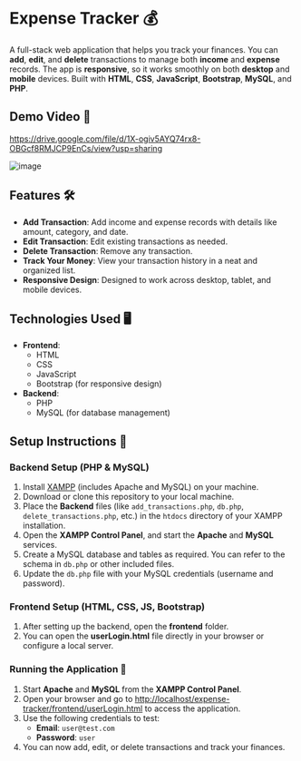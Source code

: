 # Expense Tracker 💰

A full-stack web application that helps you track your finances. You can **add**, **edit**, and **delete** transactions to manage both **income** and **expense** records. The app is **responsive**, so it works smoothly on both **desktop** and **mobile** devices. Built with **HTML**, **CSS**, **JavaScript**, **Bootstrap**, **MySQL**, and **PHP**.

## Demo Video 🎥
https://drive.google.com/file/d/1X-ogiv5AYQ74rx8-OBGcf8RMJCP9EnCs/view?usp=sharing

![image](https://github.com/user-attachments/assets/142b8140-82aa-42b9-ac8c-79775525163a)


## Features 🛠️
- **Add Transaction**: Add income and expense records with details like amount, category, and date.
- **Edit Transaction**: Edit existing transactions as needed.
- **Delete Transaction**: Remove any transaction.
- **Track Your Money**: View your transaction history in a neat and organized list.
- **Responsive Design**: Designed to work across desktop, tablet, and mobile devices.

## Technologies Used 🖥️
- **Frontend**:
  - HTML
  - CSS
  - JavaScript
  - Bootstrap (for responsive design)
- **Backend**:
  - PHP
  - MySQL (for database management)

## Setup Instructions 🚀

### Backend Setup (PHP & MySQL)
1. Install [XAMPP](https://www.apachefriends.org/index.html) (includes Apache and MySQL) on your machine.
2. Download or clone this repository to your local machine.
3. Place the **Backend** files (like `add_transactions.php`, `db.php`, `delete_transactions.php`, etc.) in the `htdocs` directory of your XAMPP installation.
4. Open the **XAMPP Control Panel**, and start the **Apache** and **MySQL** services.
5. Create a MySQL database and tables as required. You can refer to the schema in `db.php` or other included files.
6. Update the `db.php` file with your MySQL credentials (username and password).

### Frontend Setup (HTML, CSS, JS, Bootstrap)
1. After setting up the backend, open the **frontend** folder.
2. You can open the **userLogin.html** file directly in your browser or configure a local server.
   
### Running the Application 🔧
1. Start **Apache** and **MySQL** from the **XAMPP Control Panel**.
2. Open your browser and go to [http://localhost/expense-tracker/frontend/userLogin.html](http://localhost/expense-tracker/frontend/userLogin.html) to access the application.
3. Use the following credentials to test:
   - **Email**: `user@test.com`
   - **Password**: `user`
4. You can now add, edit, or delete transactions and track your finances.




